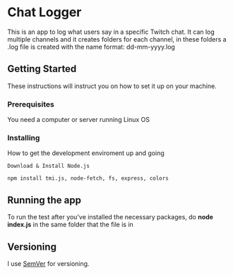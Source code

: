 # Chat Logger

This is an app to log what users say in a specific Twitch chat. It can log multiple channels
and it creates folders for each channel, in these folders a .log file is created with the name format: dd-mm-yyyy.log


## Getting Started

These instructions will instruct you on how to set it up on your machine.

### Prerequisites

  You need a computer or server running Linux OS

### Installing

How to get the development enviroment up and going

    Download & Install Node.js
    
    npm install tmi.js, node-fetch, fs, express, colors

## Running the app

To run the test after you've installed the necessary packages, do **node index.js** in the same folder that the file is in

## Versioning

I use [SemVer](http://semver.org/) for versioning.
